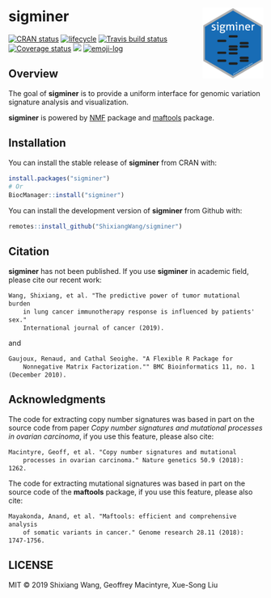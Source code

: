 
<!-- README.md is generated from README.Rmd. Please edit that file -->

# sigminer <img src="man/figures/logo.png" align="right"  height="140" width="120" alt="logo"/>

[![CRAN
status](https://www.r-pkg.org/badges/version/sigminer)](https://cran.r-project.org/package=sigminer)
[![lifecycle](https://img.shields.io/badge/lifecycle-maturing-blue.svg)](https://www.tidyverse.org/lifecycle/#maturing)
[![Travis build
status](https://travis-ci.org/ShixiangWang/sigminer.svg?branch=master)](https://travis-ci.org/ShixiangWang/sigminer)
[![Coverage
status](https://codecov.io/gh/ShixiangWang/sigminer/branch/master/graph/badge.svg)](https://codecov.io/github/ShixiangWang/sigminer?branch=master)
[![](http://cranlogs.r-pkg.org/badges/grand-total/sigminer?color=orange)](https://cran.r-project.org/package=sigminer)
[![emoji-log](https://cdn.rawgit.com/ahmadawais/stuff/ca97874/emoji-log/non-flat-round.svg)](https://github.com/ahmadawais/Emoji-Log/)

## Overview

The goal of **sigminer** is to provide a uniform interface for genomic
variation signature analysis and visualization.

**sigminer** is powered by [NMF](https://github.com/renozao/NMF) package
and [maftools](https://github.com/PoisonAlien/maftools) package.

## Installation

You can install the stable release of **sigminer** from CRAN with:

``` r
install.packages("sigminer")
# Or
BiocManager::install("sigminer")
```

You can install the development version of **sigminer** from Github
with:

``` r
remotes::install_github("ShixiangWang/sigminer")
```

## Citation

**sigminer** has not been published. If you use **sigminer** in academic
field, please cite our recent
    work:

    Wang, Shixiang, et al. "The predictive power of tumor mutational burden 
        in lung cancer immunotherapy response is influenced by patients' sex."
        International journal of cancer (2019).

and

    Gaujoux, Renaud, and Cathal Seoighe. "A Flexible R Package for 
        Nonnegative Matrix Factorization."" BMC Bioinformatics 11, no. 1 (December 2010).

## Acknowledgments

The code for extracting copy number signatures was based in part on the
source code from paper *Copy number signatures and mutational processes
in ovarian carcinoma*, if you use this feature, please also cite:

    Macintyre, Geoff, et al. "Copy number signatures and mutational
        processes in ovarian carcinoma." Nature genetics 50.9 (2018): 1262.

The code for extracting mutational signatures was based in part on the
source code of the **maftools** package, if you use this feature, please
also
    cite:

    Mayakonda, Anand, et al. "Maftools: efficient and comprehensive analysis
        of somatic variants in cancer." Genome research 28.11 (2018): 1747-1756.

## LICENSE

MIT © 2019 Shixiang Wang, Geoffrey Macintyre, Xue-Song Liu
